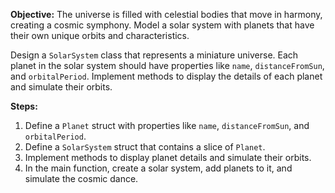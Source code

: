 **Objective:**
The universe is filled with celestial bodies that move in harmony, creating a cosmic symphony. Model a solar system with planets that have their own unique orbits and characteristics.

Design a `SolarSystem` class that represents a miniature universe. Each planet in the solar system should have properties like `name`, `distanceFromSun`, and `orbitalPeriod`. Implement methods to display the details of each planet and simulate their orbits.

**Steps:**
1. Define a `Planet` struct with properties like `name`, `distanceFromSun`, and `orbitalPeriod`.
2. Define a `SolarSystem` struct that contains a slice of `Planet`.
3. Implement methods to display planet details and simulate their orbits.
4. In the main function, create a solar system, add planets to it, and simulate the cosmic dance.
